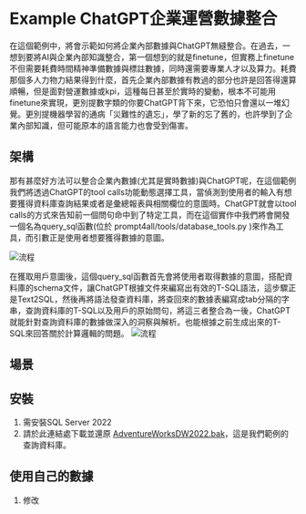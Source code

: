 # Example ChatGPT企業運營數據整合

在這個範例中，將會示範如何將企業內部數據與ChatGPT無縫整合。在過去，一想到要將AI與企業內部知識整合，第一個想到的就是finetune，但實務上finetune不但需要耗費時間精神準備數據與標註數據，同時還需要專業人才以及算力。耗費那個多人力物力結果得到什麼，首先企業內部數據有教過的部分也許是回答得還算順暢，但是面對營運數據或kpi，這種每日甚至於實時的變動，根本不可能用finetune來實現，更別提數字類的你要ChatGPT背下來，它恐怕只會還以一堆幻覺。更別提機器學習的通病「災難性的遺忘」，學了新的忘了舊的，也許學到了企業內部知識，但可能原本的語言能力也會受到傷害。


## 架構

那有甚麼好方法可以整合企業內數據(尤其是實時數據)與ChatGPT呢，在這個範例我們將透過ChatGPT的tool calls功能動態選擇工具，當偵測到使用者的輸入有想要獲得資料庫查詢結果或者是彙總報表與相關欄位的意圖時。ChatGPT就會以tool calls的方式來告知前一個問句命中到了特定工具，而在這個實作中我們將會開發一個名為query_sql函數(位於 prompt4all/tools/database_tools.py )來作為工具，而引數正是使用者想要獲得數據的意圖。

![流程](../../images/query_database.png)

在獲取用戶意圖後，這個query_sql函數首先會將使用者取得數據的意圖，搭配資料庫的schema文件，讓ChatGPT根據文件來編寫出有效的T-SQL語法，這步驟正是Text2SQL，然後再將語法發查資料庫，將查回來的數據表編寫成tab分隔的字串，查詢資料庫的T-SQL以及用戶的原始問句，將這三者整合為一後，ChatGPT就能針對查詢資料庫的數據做深入的洞察與解析。也能根據之前生成出來的T-SQL來回答關於計算邏輯的問題。
![流程](../../images/query_sql_flow.png)

## 場景

## 安裝

1. 需安裝SQL Server 2022
2. 請於此連結處下載並還原 [AdventureWorksDW2022.bak](https://github.com/Microsoft/sql-server-samples/releases/download/adventureworks/AdventureWorksDW2022.bak)，這是我們範例的查詢資料庫。

## 使用自己的數據

1. 修改


